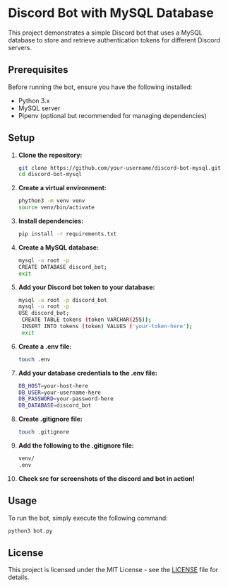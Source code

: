 # Discord Bot with MySQL Database

This project demonstrates a simple Discord bot that uses a MySQL database to store and retrieve authentication tokens for different Discord servers.

## Prerequisites

Before running the bot, ensure you have the following installed:

- Python 3.x
- MySQL server
- Pipenv (optional but recommended for managing dependencies)

## Setup

1. **Clone the repository:**

   ```bash
   git clone https://github.com/your-username/discord-bot-mysql.git
   cd discord-bot-mysql
    ```
2. **Create a virtual environment:**

   ```bash
   phython3 -m venv venv
   source venv/bin/activate
    ```
3. **Install dependencies:**

   ```bash
   pip install -r requirements.txt
    ```
4. **Create a MySQL database:** 

   ```bash
   mysql -u root -p
   CREATE DATABASE discord_bot;
   exit
    ```
5. **Add your Discord bot token to your database:**

   ```bash
   mysql -u root -p discord_bot 
   mysql -u root -p
   USE discord_bot; 
    CREATE TABLE tokens (token VARCHAR(255));
    INSERT INTO tokens (token) VALUES ('your-token-here');
    exit
    ```
6. **Create a .env file:**

   ```bash
   touch .env
    ```
7. **Add your database credentials to the .env file:**

   ```bash
   DB_HOST=your-host-here
   DB_USER=your-username-here
   DB_PASSWORD=your-password-here
   DB_DATABASE=discord_bot
    ```
8. **Create .gitignore file:**

   ```bash
   touch .gitignore
    ```
9. **Add the following to the .gitignore file:**

   ```bash
   venv/
   .env
    ```
10. **Check src for screenshots of the discord and bot in action!**


## Usage

To run the bot, simply execute the following command:

```bash
python3 bot.py
```


## License
This project is licensed under the MIT License - see the [LICENSE](LICENSE) file for details.


